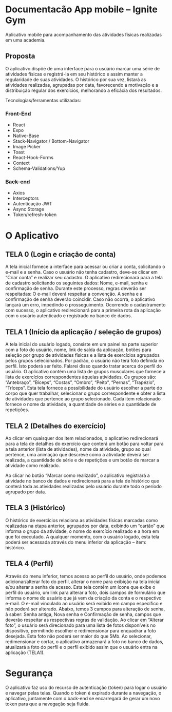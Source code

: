 # **Documentacão App mobile – Ignite Gym**
Aplicativo mobile para acompanhamento das atividades físicas realizadas em uma academia.

## Proposta
O aplicativo dispõe de uma interface para o usuário marcar uma série de atividades físicas e registrá-la em seu histórico e assim manter a regularidade de suas atividades. O histórico por sua vez, listará as atividades realizadas, agrupadas por data, favorecendo a motivação e a distribuição regular dos exercícios, melhorando a eficácia dos resultados.

Tecnologias/ferramentas utilizadas:
### Front-End
- React
- Expo
- Native-Base
- Stack-Navigator / Bottom-Navigator
- Image Picker
- Toast
- React-Hook-Forms
- Context
- Schema-Validations/Yup

### Back-end
- Axios
- Interceptors
- Autenticação JWT
- Async Storage
- Token/refresh-token


# O Aplicativo

## TELA 0 (Login e criação de conta)
A tela inicial fornece a interface para acessar ou criar a conta, solicitando o e-mail e a senha. Caso o usuário não tenha cadastro, deve-se clicar em “Criar conta” e realizar seu cadastro. O aplicativo redirecionará para a tela de cadastro solicitando os seguintes dados:
Nome, e-mail, senha e confirmação de senha.
Durante este processo, regras deverão ser respeitadas:
O e-mail deverá respeitar a convenção.
A senha e a confirmação de senha deverão coincidir. Caso não ocorra, o aplicativo lançará um erro, impedindo o prosseguimento.
Ocorrendo o cadastramento com sucesso, o aplicativo redirecionará para a primeira rota da aplicação com o usuário autenticado e registrado no banco de dados.

## TELA 1 (Início da aplicação / seleção de grupos)
A tela inicial do usuário logado, consiste em um painel na parte superior com a foto do usuário, nome, link de saída da aplicação, botões para seleção por grupo de atividades físicas e a lista de exercícios agrupados pelos grupos selecionados.
Por padrão, o usuário não terá foto definida no perfil. Isto poderá ser feito. Falarei disso quando tratar acerca do perfil do usuário.
O aplicativo contém uma lista de grupos musculares que fornece a lista de exercícios correspondentes àquelas atividades. 
Os grupos são: “Antebraço”, “Bíceps”, “Costas”, “Ombro”, “Peito”, “Pernas”, “Trapézio”, “Tríceps”.
Esta tela fornece a possibilidade do usuário escolher a parte do corpo que quer trabalhar, selecionar o grupo correspondente e obter a lista de atividades que pertence ao grupo selecionado.
Cada item relacionado fornece o nome da atividade, a quantidade de séries e a quantidade de repetições.



## TELA  2 (Detalhes do exercício)
Ao clicar em quaisquer dos item relacionados, o aplicativo redirecionará para a tela de detalhes do exercício que conterá um botão para voltar para a tela anterior (lista de atividades), nome da atividade, grupo ao qual pertence, uma animação que descreve como a atividade deverá ser realizada, a quantidade de série e de repetições e um botão de marcar a atividade como realizado.

Ao clicar no botão “Marcar como realizado”, o aplicativo registrará a atividade no banco de dados e redirecionará para a tela de histórico que conterá toda as atividades realizadas pelo usuário durante todo o período agrupado por data.

## TELA 3 (Histórico)
O histórico de exercícios relaciona as atividades físicas marcadas como realizadas na etapa anterior, agrupados por data, exibindo um “cartão” que informa o grupo da atividade, o nome do exercício realizado e a hora em que foi executado.
A qualquer momento, com o usuário logado, esta tela poderá ser acessada através do menu inferior da aplicação – item: histórico.

## TELA 4 (Perfil)
Através do menu inferior, temos acesso ao perfil do usuário, onde podemos adicionar/alterar foto do perfil, alterar o nome para exibição na tela inicial e/ou alterar a senha de acesso.
Esta tela contém um ícone que exibe o perfil do usuário, um link para alterar a foto, dois campos de formulário que informa o nome do usuário que já vem da criação da conta e o respectivo e-mail.
O e-mail vinculado ao usuário será exibido em campo específico e não poderá ser alterado. 
Abaixo, temos 3 campos para alteração de senha, à saber: Senha antiga, Nova senha e Confirmação de senha, campos que deverão respeitar as respectivas regras de validação.
Ao clicar em “Alterar foto”, o usuário será direcionado para uma lista de fotos disponíveis no dispositivo, permitindo escolher e redimensionar para enquadrar a foto desejada. Esta foto não poderá ser maior do que 5Mb. 
Ao selecionar, redimensionar e cortar, o aplicativo armazenará a foto no banco de dados, atualizará a foto do perfil e o perfil exibido assim que o usuário entra na aplicação (TELA1). 


# Segurança
O aplicativo faz uso do recurso de autenticação (token) para logar o usuário e navegar pelas telas. Quando o token é expirado durante a navegação, o aplicativo, juntamente com o back-end se encarregará de gerar um novo token para que a navegação seja fluida.
